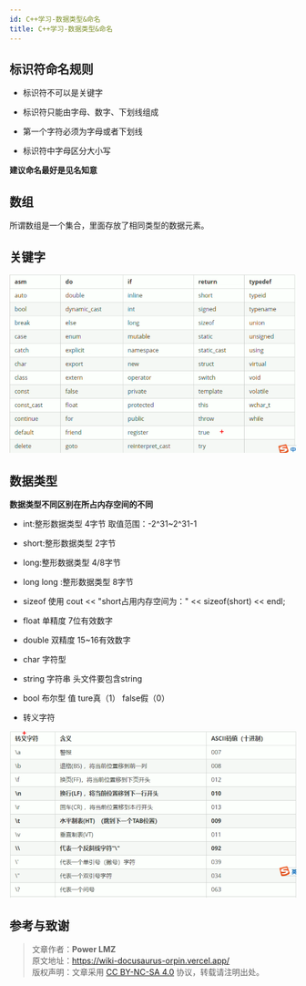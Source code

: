 ```yaml
---
id: C++学习-数据类型&命名
title: C++学习-数据类型&命名
---
```


## 标识符命名规则

- 标识符不可以是关键字

- 标识符只能由字母、数字、下划线组成

- 第一个字符必须为字母或者下划线

- 标识符中字母区分大小写

**建议命名最好是见名知意**

## 数组

所谓数组是一个集合，里面存放了相同类型的数据元素。

## 关键字

![](https://github.com/powerLMZ/picture/blob/master/C++%E5%85%B3%E9%94%AE%E5%AD%97.png?raw=true)

## 数据类型

**数据类型不同区别在所占内存空间的不同**

- int:整形数据类型   4字节   取值范围：-2^31~2^31-1

- short:整形数据类型   2字节

- long:整形数据类型   4/8字节

- long long :整形数据类型   8字节

- sizeof 使用 cout << "short占用内存空间为：" << sizeof(short) << endl;

- float 单精度 7位有效数字

- double 双精度 15~16有效数字

- char 字符型  

- string 字符串 头文件要包含string
  
- bool 布尔型 值 ture真（1）  false假（0）
  
- 转义字符

![](https://github.com/powerLMZ/picture/blob/master/%E8%BD%AC%E4%B9%89%E5%AD%97%E7%AC%A6.png?raw=true)

## 参考与致谢

> 文章作者：**Power LMZ**  
> 原文地址：https://wiki-docusaurus-orpin.vercel.app/  
> 版权声明：文章采用 [CC BY-NC-SA 4.0](https://creativecommons.org/licenses/by/4.0/deed.zh) 协议，转载请注明出处。
